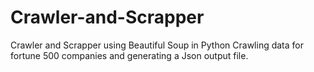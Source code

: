 # Crawler-and-Scrapper
Crawler and Scrapper using Beautiful Soup in Python
Crawling data for fortune 500 companies and generating a Json output file.
